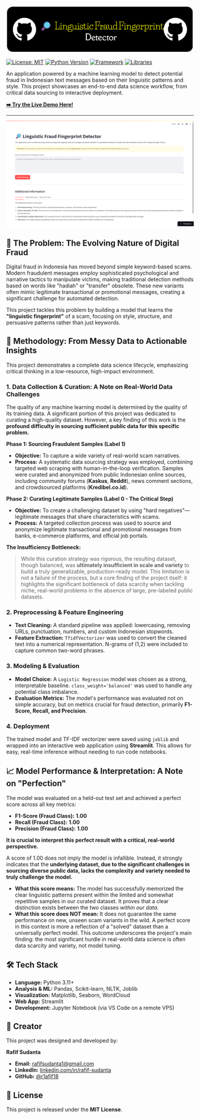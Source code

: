 ![Header](bn.png)

[![License: MIT](https://img.shields.io/badge/License-MIT-orange.svg?style=for-the-badge)](https://opensource.org/licenses/MIT)
[![Python Version](https://img.shields.io/badge/Python-3.11%2B-blue?style=for-the-badge&logo=python)](https://www.python.org/)
[![Framework](https://img.shields.io/badge/Framework-Streamlit-ff4b4b?style=for-the-badge&logo=streamlit)](https://streamlit.io)
[![Libraries](https://img.shields.io/badge/Libraries-Scikit--learn_|_Pandas-success?style=for-the-badge)]()

An application powered by a machine learning model to detect potential fraud in Indonesian text messages based on their linguistic patterns and style. This project showcases an end-to-end data science workflow, from critical data sourcing to interactive deployment.

**[➡️ Try the Live Demo Here!](https://innovation-frontier-fraud-detection.streamlit.app/)**

---

![Screenshot of the Fraud Detector App](d.png)
## 🎯 The Problem: The Evolving Nature of Digital Fraud

Digital fraud in Indonesia has moved beyond simple keyword-based scams. Modern fraudulent messages employ sophisticated psychological and narrative tactics to manipulate victims, making traditional detection methods based on words like "hadiah" or "transfer" obsolete. These new variants often mimic legitimate transactional or promotional messages, creating a significant challenge for automated detection.

This project tackles this problem by building a model that learns the **"linguistic fingerprint"** of a scam, focusing on style, structure, and persuasive patterns rather than just keywords.

## 🔬 Methodology: From Messy Data to Actionable Insights

This project demonstrates a complete data science lifecycle, emphasizing critical thinking in a low-resource, high-impact environment.

### 1. Data Collection & Curation: A Note on Real-World Data Challenges

The quality of any machine learning model is determined by the quality of its training data. A significant portion of this project was dedicated to curating a high-quality dataset. However, a key finding of this work is the **profound difficulty in sourcing sufficient public data for this specific problem.**

**Phase 1: Sourcing Fraudulent Samples (Label 1)**
-   **Objective:** To capture a wide variety of real-world scam narratives.
-   **Process:** A systematic data sourcing strategy was employed, combining targeted web scraping with human-in-the-loop verification. Samples were curated and anonymized from public Indonesian online sources, including community forums (**Kaskus**, **Reddit**), news comment sections, and crowdsourced platforms (**Kredibel.co.id**).

**Phase 2: Curating Legitimate Samples (Label 0 - The Critical Step)**
-   **Objective:** To create a challenging dataset by using "hard negatives"—legitimate messages that share characteristics with scams.
-   **Process:** A targeted collection process was used to source and anonymize legitimate transactional and promotional messages from banks, e-commerce platforms, and official job portals.

**The Insufficiency Bottleneck:**
> While this curation strategy was rigorous, the resulting dataset, though balanced, was **ultimately insufficient in scale and variety** to build a truly generalizable, production-ready model. This limitation is not a failure of the process, but a core finding of the project itself: it highlights the significant bottleneck of data scarcity when tackling niche, real-world problems in the absence of large, pre-labeled public datasets.

### 2. Preprocessing & Feature Engineering
-   **Text Cleaning:** A standard pipeline was applied: lowercasing, removing URLs, punctuation, numbers, and custom Indonesian stopwords.
-   **Feature Extraction:** `TfidfVectorizer` was used to convert the cleaned text into a numerical representation. N-grams of (1,2) were included to capture common two-word phrases.

### 3. Modeling & Evaluation
-   **Model Choice:** A `Logistic Regression` model was chosen as a strong, interpretable baseline. `class_weight='balanced'` was used to handle any potential class imbalance.
-   **Evaluation Metrics:** The model's performance was evaluated not on simple accuracy, but on metrics crucial for fraud detection, primarily **F1-Score, Recall, and Precision**.

### 4. Deployment
The trained model and TF-IDF vectorizer were saved using `joblib` and wrapped into an interactive web application using **Streamlit**. This allows for easy, real-time inference without needing to run code notebooks.

## 📈 Model Performance & Interpretation: A Note on "Perfection"

The model was evaluated on a held-out test set and achieved a perfect score across all key metrics:

-   **F1-Score (Fraud Class):** **1.00**
-   **Recall (Fraud Class):** **1.00**
-   **Precision (Fraud Class):** **1.00**

**It is crucial to interpret this perfect result with a critical, real-world perspective.**

A score of 1.00 does not imply the model is infallible. Instead, it strongly indicates that the **underlying dataset, due to the significant challenges in sourcing diverse public data, lacks the complexity and variety needed to truly challenge the model.**

-   **What this score means:** The model has successfully memorized the clear linguistic patterns present within the limited and somewhat repetitive samples in our curated dataset. It proves that a clear distinction exists between the two classes *within our data*.
-   **What this score does NOT mean:** It does not guarantee the same performance on new, unseen scam variants in the wild. A perfect score in this context is more a reflection of a "solved" dataset than a universally perfect model. This outcome underscores the project's main finding: the most significant hurdle in real-world data science is often data scarcity and variety, not model tuning.
## 🛠️ Tech Stack

-   **Language:** Python 3.11+
-   **Analysis & ML:** Pandas, Scikit-learn, NLTK, Joblib
-   **Visualization:** Matplotlib, Seaborn, WordCloud
-   **Web App:** Streamlit
-   **Development:** Jupyter Notebook (via VS Code on a remote VPS)

## 👤 Creator

This project was designed and developed by:

**Rafif Sudanta**
- **Email:** [rafifsudanta1@gmail.com](mailto:rafifsudanta1@gmail.com)
- **LinkedIn:** [linkedin.com/in/rafif-sudanta](https://www.linkedin.com/in/rafif-sudanta/)
- **GitHub:** [@r1afif18](https://github.com/r1afif18)

## 📄 License

This project is released under the **MIT License**.
